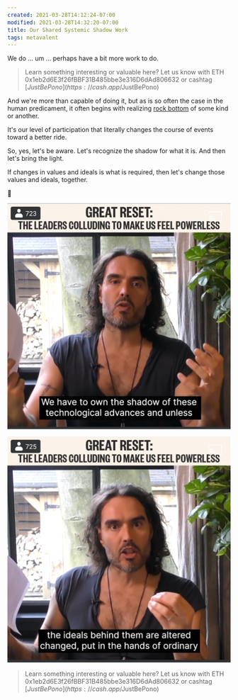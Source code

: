 ```yaml
---
created: 2021-03-28T14:12:24-07:00
modified: 2021-03-28T14:32:20-07:00
title: Our Shared Systemic Shadow Work
tags: metavalent
---
```


We do ... um ... perhaps have a bit more work to do.

> Learn something interesting or valuable here? Let us know with ETH 0x1eb2d6E3f26fBBF31B485bbe3e316D6dAd806632 or cashtag [$JustBePono](https://cash.app/$JustBePono)

And we're more than capable of doing it, but as is so often the case in the human predicament, it often begins with realizing [rock bottom](https://www.facebook.com/watch/?v=203152141151209) of some kind or another.

It's our level of participation that literally changes the course of events toward a better ride.

So, yes, let's be aware. Let's recognize the shadow for what it is. And then let's bring the light.

If changes in values and ideals is what is required, then let's change those values and ideals, together.

🥰


[![Image](/assets/images/image_picker4688055875159351041.jpg)](https://www.facebook.com/watch/?v=203152141151209)

[![Image](/assets/images/image_picker4137769197274827055.jpg)](https://www.facebook.com/watch/?v=203152141151209)


> Learn something interesting or valuable here? Let us know with ETH 0x1eb2d6E3f26fBBF31B485bbe3e316D6dAd806632 or cashtag [$JustBePono](https://cash.app/$JustBePono)